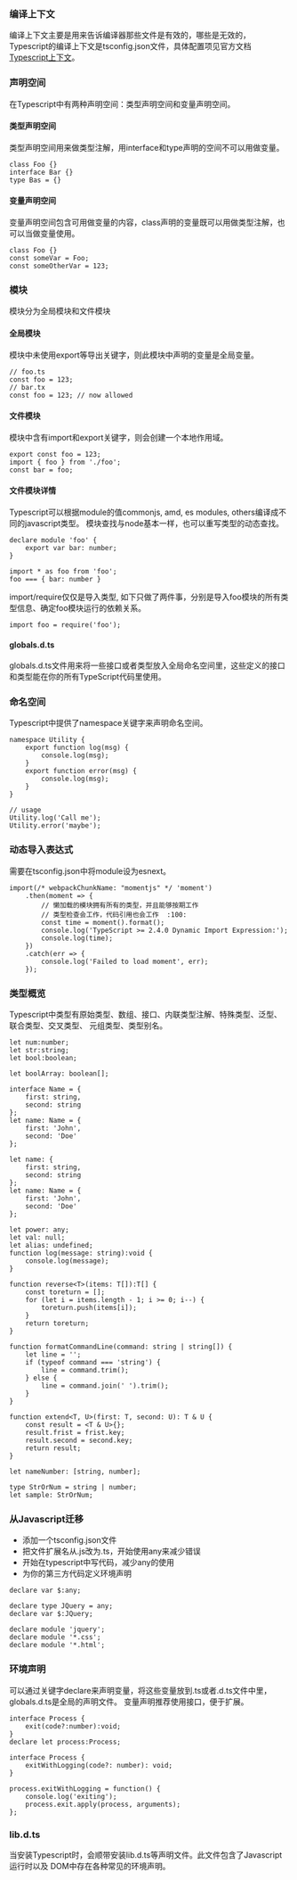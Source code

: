 ### 编译上下文
编译上下文主要是用来告诉编译器那些文件是有效的，哪些是无效的，
Typescript的编译上下文是tsconfig.json文件，具体配置项见官方文档
[Typescript上下文](https://jkchao.github.io/typescript-book-chinese/project/compilationContext.html#tsconfig-json)。


### 声明空间
在Typescript中有两种声明空间：类型声明空间和变量声明空间。
#### 类型声明空间
类型声明空间用来做类型注解，用interface和type声明的空间不可以用做变量。
```
class Foo {}
interface Bar {}
type Bas = {}
```
#### 变量声明空间
变量声明空间包含可用做变量的内容，class声明的变量既可以用做类型注解，也可以当做变量使用。
```
class Foo {}
const someVar = Foo;
const someOtherVar = 123;
```


### 模块
模块分为全局模块和文件模块
#### 全局模块
模块中未使用export等导出关键字，则此模块中声明的变量是全局变量。
```
// foo.ts
const foo = 123;
// bar.tx
const foo = 123; // now allowed
```
#### 文件模块
模块中含有import和export关键字，则会创建一个本地作用域。
```
export const foo = 123;
import { foo } from './foo';
const bar = foo;
```
#### 文件模块详情
Typescript可以根据module的值commonjs, amd, es modules, others编译成不同的javascript类型。
模块查找与node基本一样，也可以重写类型的动态查找。
```
declare module 'foo' {
    export var bar: number;
}

import * as foo from 'foo';
foo === { bar: number }
```
import/require仅仅是导入类型, 如下只做了两件事，分别是导入foo模块的所有类型信息、确定foo模块运行的依赖关系。
```
import foo = require('foo');
```
#### globals.d.ts
globals.d.ts文件用来将一些接口或者类型放入全局命名空间里，这些定义的接口和类型能在你的所有TypeScript代码里使用。


### 命名空间
Typescript中提供了namespace关键字来声明命名空间。
```
namespace Utility {
    export function log(msg) {
        console.log(msg);
    }
    export function error(msg) {
        console.log(msg);
    }
}

// usage
Utility.log('Call me');
Utility.error('maybe');
```


### 动态导入表达式
需要在tsconfig.json中将module设为esnext。
```
import(/* webpackChunkName: "momentjs" */ 'moment')
    .then(moment => {
        // 懒加载的模块拥有所有的类型，并且能够按期工作
        // 类型检查会工作，代码引用也会工作  :100:
        const time = moment().format();
        console.log('TypeScript >= 2.4.0 Dynamic Import Expression:');
        console.log(time);
    })
    .catch(err => {
        console.log('Failed to load moment', err);
    });
```


### 类型概览
Typescript中类型有原始类型、数组、接口、内联类型注解、特殊类型、泛型、联合类型、交叉类型、
元组类型、类型别名。
```
let num:number;
let str:string;
let bool:boolean;

let boolArray: boolean[];

interface Name = {
    first: string,
    second: string
};
let name: Name = {
    first: 'John',
    second: 'Doe'
};

let name: {
    first: string,
    second: string
};
let name: Name = {
    first: 'John',
    second: 'Doe'
};

let power: any;
let val: null;
let alias: undefined;
function log(message: string):void {
    console.log(message);
}

function reverse<T>(items: T[]):T[] {
    const toreturn = [];
    for (let i = items.length - 1; i >= 0; i--) {
        toreturn.push(items[i]);
    }
    return toreturn;
}

function formatCommandLine(command: string | string[]) {
    let line = '';
    if (typeof command === 'string') {
        line = command.trim();
    } else {
        line = command.join(' ').trim();
    }
}

function extend<T, U>(first: T, second: U): T & U {
    const result = <T & U>{};
    result.frist = frist.key;
    result.second = second.key;
    return result;
}

let nameNumber: [string, number];

type StrOrNum = string | number;
let sample: StrOrNum;
```


### 从Javascript迁移
+ 添加一个tsconfig.json文件
+ 把文件扩展名从.js改为.ts，开始使用any来减少错误
+ 开始在typescript中写代码，减少any的使用
+ 为你的第三方代码定义环境声明
```
declare var $:any;

declare type JQuery = any;
declare var $:JQuery;

declare module 'jquery';
declare module '*.css';
declare module '*.html';
```


### 环境声明
可以通过关键字declare来声明变量，将这些变量放到.ts或者.d.ts文件中里，globals.d.ts是全局的声明文件。
变量声明推荐使用接口，便于扩展。
```
interface Process {
    exit(code?:number):void;
}
declare let process:Process;

interface Process {
    exitWithLogging(code?: number): void;
}

process.exitWithLogging = function() {
    console.log('exiting');
    process.exit.apply(process, arguments);
};
```


### lib.d.ts
当安装Typescript时，会顺带安装lib.d.ts等声明文件。此文件包含了Javascript运行时以及
DOM中存在各种常见的环境声明。
